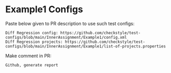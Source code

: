 # Example1 Configs
Paste below given to PR description to use such test configs:
```
Diff Regression config: https://github.com/checkstyle/test-configs/blob/main/InnerAssignment/Example1/config.xml
Diff Regression projects: https://github.com/checkstyle/test-configs/blob/main/InnerAssignment/Example1/list-of-projects.properties
```
Make comment in PR:
```
Github, generate report
```
